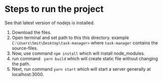 # Steps to run the project
See that latest version of nodejs is installed.

1. Download the files.
2. Open terminal and set path to this this directory.
   example ```C:\Users\Smit\Desktop\task-manager>``` where ```task-manager``` contains the source-files.
3. Now, use command ```npm install``` which will install node_modules.
4. run command ``` yarn build``` which will create static file without changing the path.
5. Next, run command ```yarn start``` which will start a server  generally at localhost:3000.
